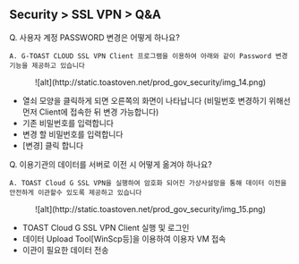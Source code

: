 ## Security > SSL VPN > Q&A

Q. 사용자 계정 PASSWORD 변경은 어떻게 하나요?<br>
```
A. G-TOAST CLOUD SSL VPN Client 프로그램을 이용하여 아래와 같이 Password 변경 기능을 제공하고 있습니다
```

<center>![alt](http://static.toastoven.net/prod_gov_security/img_14.png)</center>

- 열쇠 모양을 클릭하게 되면 오른쪽의 화면이 나타납니다
  (비밀번호 변경하기 위해선 먼저 Client에 접속한 뒤 변경 가능합니다)
- 기존 비밀번호를 입력합니다
- 변경 할 비밀번호를 입력합니다
- [변경] 클릭 합니다


Q. 이용기관의 데이터를 서버로 이전 시 어떻게 옮겨야 하나요?<br>
```
A. TOAST Cloud G SSL VPN을 실행하여 암호화 되어진 가상사설망을 통해 데이터 이전을 안전하게 이관할수 있도록 제공하고 있습니다 
```

<center>![alt](http://static.toastoven.net/prod_gov_security/img_15.png)</center>

- TOAST Cloud G SSL VPN Client 실행 및 로그인
- 데이터 Upload Tool[WinScp등]을 이용하여 이용자 VM 접속
- 이관이 필요한 데이터 전송
